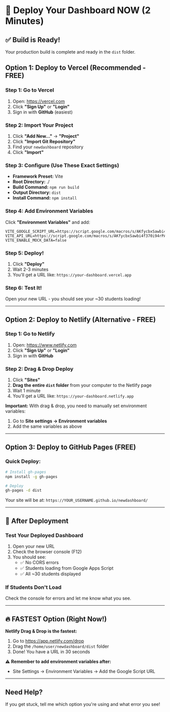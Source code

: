 # 🚀 Deploy Your Dashboard NOW (2 Minutes)

## ✅ Build is Ready!

Your production build is complete and ready in the `dist` folder.

## Option 1: Deploy to Vercel (Recommended - FREE)

### Step 1: Go to Vercel
1. Open: https://vercel.com
2. Click **"Sign Up"** or **"Login"**
3. Sign in with **GitHub** (easiest)

### Step 2: Import Your Project
1. Click **"Add New..."** → **"Project"**
2. Click **"Import Git Repository"**
3. Find your `newdashboard` repository
4. Click **"Import"**

### Step 3: Configure (Use These Exact Settings)
- **Framework Preset:** Vite
- **Root Directory:** ./
- **Build Command:** `npm run build`
- **Output Directory:** `dist`
- **Install Command:** `npm install`

### Step 4: Add Environment Variables
Click **"Environment Variables"** and add:
```
VITE_GOOGLE_SCRIPT_URL=https://script.google.com/macros/s/AKfycbxSawbi4f370i94rPA2EpVZh3LlfMisq7uu6r3pS0Q3rQU8nW5qTk_Witm1FVd5kQtb/exec
VITE_API_URL=https://script.google.com/macros/s/AKfycbxSawbi4f370i94rPA2EpVZh3LlfMisq7uu6r3pS0Q3rQU8nW5qTk_Witm1FVd5kQtb/exec
VITE_ENABLE_MOCK_DATA=false
```

### Step 5: Deploy!
1. Click **"Deploy"**
2. Wait 2-3 minutes
3. You'll get a URL like: `https://your-dashboard.vercel.app`

### Step 6: Test It!
Open your new URL - you should see your ~30 students loading!

---

## Option 2: Deploy to Netlify (Alternative - FREE)

### Step 1: Go to Netlify
1. Open: https://www.netlify.com
2. Click **"Sign Up"** or **"Login"**
3. Sign in with **GitHub**

### Step 2: Drag & Drop Deploy
1. Click **"Sites"**
2. **Drag the entire `dist` folder** from your computer to the Netlify page
3. Wait 1 minute
4. You'll get a URL like: `https://your-dashboard.netlify.app`

**Important:** With drag & drop, you need to manually set environment variables:
1. Go to **Site settings → Environment variables**
2. Add the same variables as above

---

## Option 3: Deploy to GitHub Pages (FREE)

### Quick Deploy:
```bash
# Install gh-pages
npm install -g gh-pages

# Deploy
gh-pages -d dist
```

Your site will be at: `https://YOUR_USERNAME.github.io/newdashboard/`

---

## 🎯 After Deployment

### Test Your Deployed Dashboard
1. Open your new URL
2. Check the browser console (F12)
3. You should see:
   - ✅ No CORS errors
   - ✅ Students loading from Google Apps Script
   - ✅ All ~30 students displayed

### If Students Don't Load
Check the console for errors and let me know what you see.

---

## 🔥 FASTEST Option (Right Now!)

**Netlify Drag & Drop is the fastest:**
1. Go to https://app.netlify.com/drop
2. Drag the `/home/user/newdashboard/dist` folder
3. Done! You have a URL in 30 seconds

⚠️ **Remember to add environment variables after:**
- Site Settings → Environment Variables → Add the Google Script URL

---

## Need Help?

If you get stuck, tell me which option you're using and what error you see!
